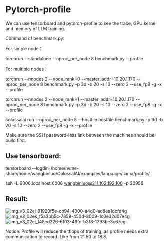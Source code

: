 # Pytorch-profile
We can use tensorboard and pytorch-profile to see the trace, GPU kernel and memory of LLM training.

Command of benchmark.py:

For simple node：

torchrun --standalone --nproc_per_node 8 benchmark.py --profile

For multiple nodes：


torchrun --nnodes 2 --node_rank=0 --master_addr=10.20.1.170 --nproc_per_node 8  benchmark.py -p 3d -b 20  -s 10   --zero 2 --use_fp8 -g -x --profile

torchrun --nnodes 2 --node_rank=1 --master_addr=10.20.1.170 --nproc_per_node 8  benchmark.py -p 3d -b 20  -s 10   --zero 2 --use_fp8 -g -x --profile


colossalai run --nproc_per_node 8 --hostfile hostfile  benchmark.py -p 3d -b 20  -s 10 --zero 2 --use_fp8 -g -x --profile

Make sure the SSH password-less link between the machines should be build first.


## Use tensorboard:

tensorboard --logdir=/home/nvme-share/home/wangbinluo/ColossalAI/examples/language/llama/profile/

ssh -L 6006:localhost:6006 wangbinluo@211.102.192.100 -p 30956

## Result:
![img_v3_02ej_81920f5e-cb94-4000-a4d0-ad8ea1dcfd4g](https://github.com/user-attachments/assets/be8b59c2-050b-46d3-ad3c-cf39dfa49935)
![img_v3_02ek_f5a3bb5c-7859-450d-8009-1c0e32d07e4g](https://github.com/user-attachments/assets/3c55936f-60ab-4d4f-a356-076d54d65f74)
![img_v3_02ej_f48ed326-6f03-46fc-b3f8-1293be3c67cg](https://github.com/user-attachments/assets/007df6d8-321e-49c9-a7ee-061e7a142758)

Notice: Profile will reduce the tflops of training, as profile needs extra communication to record.
Like from 21.50 to 18.8.
